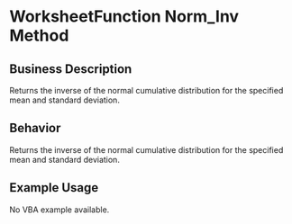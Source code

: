 # WorksheetFunction Norm_Inv Method

## Business Description
Returns the inverse of the normal cumulative distribution for the specified mean and standard deviation.

## Behavior
Returns the inverse of the normal cumulative distribution for the specified mean and standard deviation.

## Example Usage
No VBA example available.